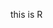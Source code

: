 this is R

<!---
Richardrainy/Richardrainy is a ✨ special ✨ repository because its `README.md` (this file) appears on your GitHub profile.
You can click the Preview link to take a look at your changes.
--->

